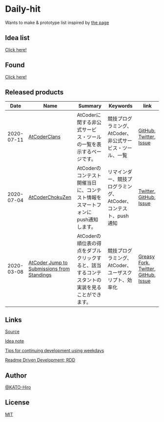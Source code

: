 # Daily-hit

Wants to make &amp; prototype list inspired by [the page](https://masuidrive.tadalist.com/lists/1941485/public)

## Idea list

[Click here!](https://github.com/KATO-Hiro/Daily-hit/blob/master/idea_list.md)

## Found

[Click here!](https://github.com/KATO-Hiro/Daily-hit/blob/master/found.md)

## Released products

|Date|Name|Summary|Keywords|link|
|--|--|--|--|--|
|2020-07-11|[AtCoderClans](https://github.com/KATO-Hiro/AtCoderClans)|AtCoderに関する非公式サービス・ツールの一覧を表示するページです。|競技プログラミング、AtCoder、非公式サービス・ツール、一覧|[GitHub](https://github.com/KATO-Hiro/AtCoderClans), [Twitter](https://twitter.com/k_hiro1818/status/1281935441139126272), [Issue](https://github.com/KATO-Hiro/Daily-hit/issues/102)|
|2020-07-04|[AtCoderChokuZen](https://twitter.com/k_hiro1818/status/1279761953037021185)|AtCoderのコンテスト開催当日に、コンテスト情報をスマートフォンにpush通知します。|リマインダー、競技プログラミング、AtCoder、コンテスト、push通知|[Twitter](https://twitter.com/AtCoderChokuZen), [GitHub](https://github.com/KATO-Hiro/AtCoderChokuZen), [Issue](https://github.com/KATO-Hiro/Daily-hit/issues/11)|
|2020-03-08|[AtCoder Jump to Submissions from Standings](https://greasyfork.org/ja/scripts/397528-atcoder-jump-to-submissions-from-standings)|AtCoderの順位表の得点をダブルクリックすると、該当するコンテスタントの実装を見ることができます。|競技プログラミング、AtCoder、ユーザスクリプト、効率化|[Greasy Fork](https://greasyfork.org/ja/scripts/397528-atcoder-jump-to-submissions-from-standings), [Twitter](https://twitter.com/k_hiro1818/status/1236644205176311808), [GitHub](https://github.com/KATO-Hiro/AtCoder-Jump-to-Submissions-from-Standings), [Issue](https://github.com/KATO-Hiro/Daily-hit/issues/21)|

## Links

[Source](https://masuidrive.tadalist.com/lists/1941485/public)

[Idea note](https://qiita.com/terubooon/items/08c145aac0dd10ea8cbc)

[Tips for continuing development using weekdays](https://docs.google.com/presentation/d/1WYo14faJY9LVSAazTT3_FCoCYv48JODZlZO7rppuZPQ/edit#slide=id.g89fd1a9fd7_2_75)

[Readme Driven Development; RDD](https://qiita.com/b4b4r07/items/c80d53db9a0fd59086ec)

## Author

[@KATO-Hiro](https://twitter.com/k_hiro1818)

## License

[MIT](http://KATO-Hiro.mit-license.org)
